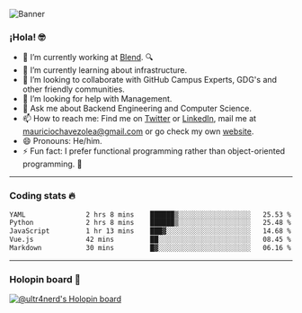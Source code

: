 ![Banner](banner.gif)
### ¡Hola! 🤓

- 🔭 I’m currently working at [Blend](https://blend.com/). 🔍
- 🌱 I’m currently learning about infrastructure.
- 👯 I’m looking to collaborate with GitHub Campus Experts, GDG's and other friendly communities.
- 🤔 I’m looking for help with Management.
- 💬 Ask me about Backend Engineering and Computer Science.
- 📫 How to reach me: Find me on [Twitter](https://twitter.com/ultr4nerd) or [LinkedIn](https://www.linkedin.com/in/ultr4nerd), mail me at [mauriciochavezolea@gmail.com](mailto:mauriciochavezolea@gmail.com) or go check my own [website](https://mauriciochavez.dev).
- 😄 Pronouns: He/him. 
- ⚡ Fun fact: I prefer functional programming rather than object-oriented programming. 🤭
---

### Coding stats 🔥

<!--START_SECTION:waka-->

```txt
YAML               2 hrs 8 mins    ██████▒░░░░░░░░░░░░░░░░░░   25.53 %
Python             2 hrs 8 mins    ██████▒░░░░░░░░░░░░░░░░░░   25.48 %
JavaScript         1 hr 13 mins    ███▓░░░░░░░░░░░░░░░░░░░░░   14.68 %
Vue.js             42 mins         ██░░░░░░░░░░░░░░░░░░░░░░░   08.45 %
Markdown           30 mins         █▓░░░░░░░░░░░░░░░░░░░░░░░   06.16 %
```

<!--END_SECTION:waka-->

---

### Holopin board 🦖

[![@ultr4nerd's Holopin board](https://holopin.me/ultr4nerd)](https://holopin.io/@ultr4nerd)
